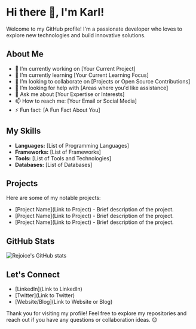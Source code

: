# Hi there 👋, I'm Karl!

Welcome to my GitHub profile! I'm a passionate developer who loves to explore new technologies and build innovative solutions.

## About Me

- 🔭 I’m currently working on [Your Current Project]
- 🌱 I’m currently learning [Your Current Learning Focus]
- 👯 I’m looking to collaborate on [Projects or Open Source Contributions]
- 🤔 I’m looking for help with [Areas where you'd like assistance]
- 💬 Ask me about [Your Expertise or Interests]
- 📫 How to reach me: [Your Email or Social Media]
- ⚡ Fun fact: [A Fun Fact About You]

## My Skills

- **Languages:** [List of Programming Languages]
- **Frameworks:** [List of Frameworks]
- **Tools:** [List of Tools and Technologies]
- **Databases:** [List of Databases]

## Projects

Here are some of my notable projects:

- [Project Name](Link to Project) - Brief description of the project.
- [Project Name](Link to Project) - Brief description of the project.
- [Project Name](Link to Project) - Brief description of the project.

## GitHub Stats

![Rejoice's GitHub stats](https://github-readme-stats.vercel.app/api?username=rejoice4156&show_icons=true&theme=radical)

## Let's Connect

- [LinkedIn](Link to LinkedIn)
- [Twitter](Link to Twitter)
- [Website/Blog](Link to Website or Blog)

Thank you for visiting my profile! Feel free to explore my repositories and reach out if you have any questions or collaboration ideas. 😊

<!--
**rejoice4156/rejoice4156** is a ✨ _special_ ✨ repository because its `README.md` (this file) appears on your GitHub profile.

Here are some ideas to get you started:

- 🔭 I’m currently working on ...
- 🌱 I’m currently learning ...
- 👯 I’m looking to collaborate on ...
- 🤔 I’m looking for help with ...
- 💬 Ask me about ...
- 📫 How to reach me: ...
- 😄 Pronouns: ...
- ⚡ Fun fact: ...
-->
